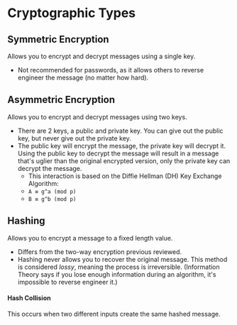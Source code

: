 # Cryptographic Types

## Symmetric Encryption
Allows you to encrypt and decrypt messages using a single key. 

- Not recommended for passwords, as it allows others to reverse engineer the message (no matter how hard). 

## Asymmetric Encryption
Allows you to encrypt and decrypt messages using two keys.

- There are 2 keys, a public and private key. You can give out the public key, but never give out the private key.
- The public key will encrypt the message, the private key will decrypt it. Using the public key to decrypt the message will result in a message that's uglier than the original encrypted version, only the private key can decrypt the message.
  - This interaction is based on the Diffie Hellman (DH) Key Exchange Algorithm:
  - ` A ≡ g^a (mod p) `
  - ` B ≡ g^b (mod p) `

## Hashing
Allows you to encrypt a message to a fixed length value. 

- Differs from the two-way encryption previous reviewed. 
- Hashing never allows you to recover the original message. This method is considered _lossy_, meaning the process is irreversible. (Information Theory says if you lose enough information during an algorithm, it's impossible to reverse engineer it.)

#### Hash Collision 
This occurs when two different inputs create the same hashed message. 


